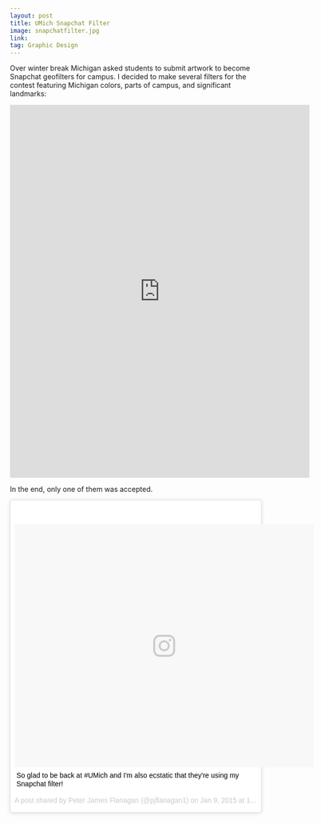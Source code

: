 ```yaml
---
layout: post
title: UMich Snapchat Filter
image: snapchatfilter.jpg
link:
tag: Graphic Design
---
```


Over winter break Michigan asked students to submit artwork to become Snapchat geofilters for campus. I decided to make several filters for the contest featuring Michigan colors, parts of campus, and significant landmarks:

<iframe src="https://www.facebook.com/plugins/post.php?href=https%3A%2F%2Fwww.facebook.com%2Fpeterjflan%2Fposts%2F889327727765553&width=500" width="600" height="746" style="border:none;overflow:hidden" scrolling="no" frameborder="0" allowTransparency="true"></iframe>

In the end, only one of them was accepted.

<blockquote class="instagram-media" data-instgrm-captioned data-instgrm-version="7" style=" background:#FFF; border:0; border-radius:3px; box-shadow:0 0 1px 0 rgba(0,0,0,0.5),0 1px 10px 0 rgba(0,0,0,0.15); margin: 1px; max-width:658px; padding:0; width:99.375%; width:-webkit-calc(100% - 2px); width:calc(100% - 2px);"><div style="padding:8px;"> <div style=" background:#F8F8F8; line-height:0; margin-top:40px; padding:50% 0; text-align:center; width:600px;"> <div style=" background:url(data:image/png;base64,iVBORw0KGgoAAAANSUhEUgAAACwAAAAsCAMAAAApWqozAAAABGdBTUEAALGPC/xhBQAAAAFzUkdCAK7OHOkAAAAMUExURczMzPf399fX1+bm5mzY9AMAAADiSURBVDjLvZXbEsMgCES5/P8/t9FuRVCRmU73JWlzosgSIIZURCjo/ad+EQJJB4Hv8BFt+IDpQoCx1wjOSBFhh2XssxEIYn3ulI/6MNReE07UIWJEv8UEOWDS88LY97kqyTliJKKtuYBbruAyVh5wOHiXmpi5we58Ek028czwyuQdLKPG1Bkb4NnM+VeAnfHqn1k4+GPT6uGQcvu2h2OVuIf/gWUFyy8OWEpdyZSa3aVCqpVoVvzZZ2VTnn2wU8qzVjDDetO90GSy9mVLqtgYSy231MxrY6I2gGqjrTY0L8fxCxfCBbhWrsYYAAAAAElFTkSuQmCC); display:block; height:44px; margin:0 auto -44px; position:relative; top:-22px; width:44px;"></div></div> <p style=" margin:8px 0 0 0; padding:0 4px;"> <a href="https://www.instagram.com/p/xpQ2TfQ8Ct/" style=" color:#000; font-family:Arial,sans-serif; font-size:14px; font-style:normal; font-weight:normal; line-height:17px; text-decoration:none; word-wrap:break-word;" target="_blank">So glad to be back at #UMich and I&#39;m also ecstatic that they&#39;re using my Snapchat filter!</a></p> <p style=" color:#c9c8cd; font-family:Arial,sans-serif; font-size:14px; line-height:17px; margin-bottom:0; margin-top:8px; overflow:hidden; padding:8px 0 7px; text-align:center; text-overflow:ellipsis; white-space:nowrap;">A post shared by Peter James Flanagan (@pjflanagan1) on <time style=" font-family:Arial,sans-serif; font-size:14px; line-height:17px;" datetime="2015-01-09T19:21:25+00:00">Jan 9, 2015 at 11:21am PST</time></p></div></blockquote>
<script async defer src="//platform.instagram.com/en_US/embeds.js"></script>
